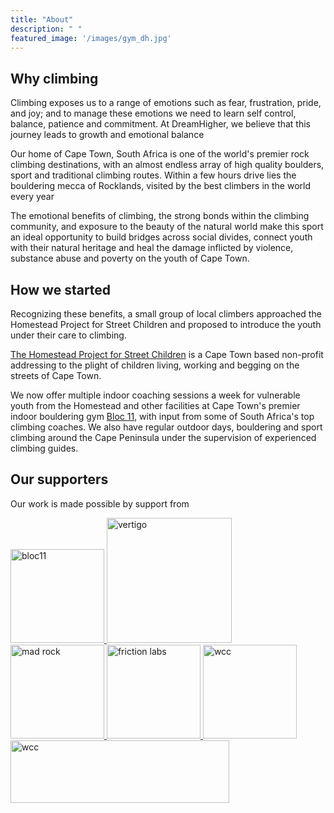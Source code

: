 ```yaml
---
title: "About"
description: " "
featured_image: '/images/gym_dh.jpg'
---
```


## Why climbing  

Climbing exposes us to a range of emotions such as fear, frustration, pride, and joy; and to manage these emotions we need to learn self control, balance, patience and commitment. At DreamHigher, we believe that this journey leads to growth and emotional balance

Our home of Cape Town, South Africa is one of the world's premier rock climbing destinations, with an almost endless array of high quality boulders, sport and traditional climbing routes. Within a few hours drive lies the bouldering mecca of Rocklands, visited by the best climbers in the world every year

The emotional benefits of climbing, the strong bonds within the climbing community, and exposure to the beauty of the natural world make this sport an ideal opportunity to build bridges across social divides, connect youth with their natural heritage and heal the damage inflicted by violence, substance abuse and poverty on the youth of Cape Town.

## How we started  

Recognizing these benefits, a small group of local climbers approached the Homestead Project for Street Children and proposed to introduce the youth under their care to climbing. 

[The Homestead Project for Street Children](http://homestead.org.za/) is a Cape Town based non-profit addressing to the plight of children living, working and begging on the streets of Cape Town. 
  
We now offer multiple indoor coaching sessions a week for vulnerable youth from the Homestead and other facilities at Cape Town's premier indoor bouldering gym [Bloc 11](http://www.bloc11.co.za), with input from some of South Africa's top climbing coaches. We also have regular outdoor days, bouldering and sport climbing around the Cape Peninsula under the supervision of experienced climbing guides.

## Our supporters  
Our work is made possible by support from  
  
<a href="http://www.bloc11.co.za">
  <img src="/images/bloc11.jpeg" alt="bloc11" style="width:150px;height:150px;"> </a>  
  
<a href="https://vertigoadventures.co.za">
  <img src="/images/vertigo.png" alt="vertigo" style="width:200px;height100px;">
</a>  
  
<a href="https://madrock.com/">
  <img src="/images/mad_rock.png" alt="mad rock" style="width:150px;height:150px;">
</a>  
  
<a href="https://frictionlabs.com/">
  <img src="/images/friction.png" alt="friction labs" style="width:150px;height:150px;">
</a>    
  
<a href="http://www.westerncapeclimbing.co.za/">
  <img src="/images/wcc.jpg" alt="wcc" style="width:150px;height:150px;">
</a>  
  
<a href="http://www.sancf.org/">
  <img src="/images/sancf.jpg" alt="wcc" style="width:350px;height:100px;">
</a>